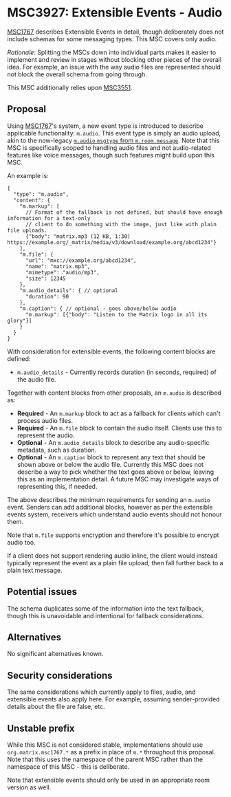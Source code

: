 # MSC3927: Extensible Events - Audio

[MSC1767](https://github.com/matrix-org/matrix-doc/pull/1767) describes Extensible Events in detail,
though deliberately does not include schemas for some messaging types. This MSC covers only audio.

*Rationale*: Splitting the MSCs down into individual parts makes it easier to implement and review in
stages without blocking other pieces of the overall idea. For example, an issue with the way audio files
are represented should not block the overall schema from going through.

This MSC additionally relies upon [MSC3551](https://github.com/matrix-org/matrix-doc/pull/3551).

## Proposal

Using [MSC1767](https://github.com/matrix-org/matrix-doc/pull/1767)'s system, a new event type
is introduced to describe applicable functionality: `m.audio`. This event type is simply an audio
upload, akin to the now-legacy [`m.audio` `msgtype` from `m.room.message`](https://spec.matrix.org/v1.1/client-server-api/#mimage).
Note that this MSC is specifically scoped to handling audio files and not audio-related features
like voice messages, though such features might build upon this MSC.

An example is:

```json5
{
  "type": "m.audio",
  "content": {
    "m.markup": [
      // Format of the fallback is not defined, but should have enough information for a text-only
      // client to do something with the image, just like with plain file uploads.
      {"body": "matrix.mp3 (12 KB, 1:30) https://example.org/_matrix/media/v3/download/example.org/abcd1234"}
    ],
    "m.file": {
      "url": "mxc://example.org/abcd1234",
      "name": "matrix.mp3",
      "mimetype": "audio/mp3",
      "size": 12345
    },
    "m.audio_details": { // optional
      "duration": 90
    },
    "m.caption": { // optional - goes above/below audio
      "m.markup": [{"body": "Listen to the Matrix logo in all its glory"}]
    }
  }
}
```

With consideration for extensible events, the following content blocks are defined:

* `m.audio_details` - Currently records duration (in seconds, required) of the audio file.

Together with content blocks from other proposals, an `m.audio` is described as:

* **Required** - An `m.markup` block to act as a fallback for clients which can't process audio files.
* **Required** - An `m.file` block to contain the audio itself. Clients use this to represent the audio.
* **Optional** - An `m.audio_details` block to describe any audio-specific metadata, such as duration.
* **Optional** - An `m.caption` block to represent any text that should be shown above or below the
  audio file. Currently this MSC does not describe a way to pick whether the text goes above or below,
  leaving this as an implementation detail. A future MSC may investigate ways of representing this,
  if needed.

The above describes the minimum requirements for sending an `m.audio` event. Senders can add additional
blocks, however as per the extensible events system, receivers which understand audio events should not
honour them.

Note that `m.file` supports encryption and therefore it's possible to encrypt audio too.

If a client does not support rendering audio inline, the client would instead typically represent
the event as a plain file upload, then fall further back to a plain text message.

## Potential issues

The schema duplicates some of the information into the text fallback, though this is unavoidable
and intentional for fallback considerations.

## Alternatives

No significant alternatives known.

## Security considerations

The same considerations which currently apply to files, audio, and extensible events also
apply here. For example, assuming sender-provided details about the file are false, etc.

## Unstable prefix

While this MSC is not considered stable, implementations should use `org.matrix.msc1767.*` as a prefix in
place of `m.*` throughout this proposal. Note that this uses the namespace of the parent MSC rather than
the namespace of this MSC - this is deliberate.

Note that extensible events should only be used in an appropriate room version as well.
